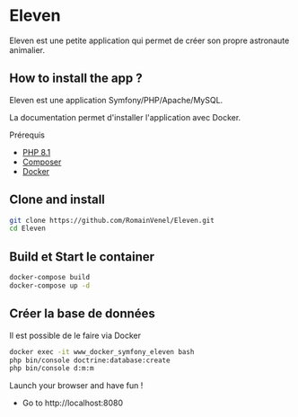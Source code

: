 # Eleven

Eleven est une petite application qui permet de créer son propre astronaute animalier.

##  <a name='Howtoinstalltheapp'></a>How to install the app ?

Eleven est une application Symfony/PHP/Apache/MySQL.

La documentation permet d'installer l'application avec Docker.

<a name='Prerequisites'></a>Prérequis

- [PHP 8.1](https://www.php.net/downloads.php)
- [Composer](https://getcomposer.org/)
- [Docker](https://www.docker.com/)

##  <a name='Cloneandinstall'></a>Clone and install

```bash
git clone https://github.com/RomainVenel/Eleven.git
cd Eleven
```

##  Build et Start le container

```bash
docker-compose build
docker-compose up -d
```

##  <a name='CreateanewUser'></a>Créer la base de données

Il est possible de le faire via Docker

```bash
docker exec -it www_docker_symfony_eleven bash
php bin/console doctrine:database:create
php bin/console d:m:m
```

Launch your browser and have fun !

- Go to http://localhost:8080
